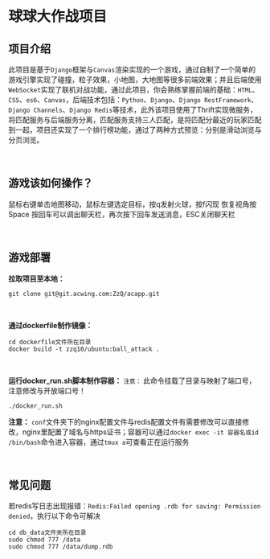 # 球球大作战项目

## 项目介绍

此项目是基于`Django`框架与`Canvas`渲染实现的一个游戏，通过自制了一个简单的游戏引擎实现了碰撞，粒子效果，小地图，大地图等很多前端效果；并且后端使用`WebSocket`实现了联机对战功能，通过此项目，你会熟练掌握前端的基础：`HTML`、`CSS`、`es6`、`Canvas`，后端技术包括：`Python`、`Django`、`Django RestFramework`、`Django Channels`、`Django Redis`等技术，此外该项目使用了Thrift实现微服务，将匹配服务与后端服务分离，匹配服务支持三人匹配，是将匹配分最近的玩家匹配到一起，项目还实现了一个排行榜功能，通过了两种方式预览：分别是滑动浏览与分页浏览。

<br>

## 游戏该如何操作？

鼠标右键单击地图移动，鼠标左键选定目标，按q发射火球，按f闪现
恢复视角按Space
按回车可以调出聊天栏，再次按下回车发送消息，ESC关闭聊天栏

<br>

## 游戏部署

**拉取项目至本地：**
```git
git clone git@git.acwing.com:ZzQ/acapp.git
```
<br>

**通过dockerfile制作镜像：**
```shell
cd dockerfile文件所在目录
docker build -t zzq10/ubuntu:ball_attack .
```

<br>

**运行docker_run.sh脚本制作容器：**
`注意：` 此命令挂载了目录与映射了端口号，注意修改与开放端口号！
```shell
./docker_run.sh
```

**注意：** `conf`文件夹下的nginx配置文件与redis配置文件有需要修改可以直接修改，nginx里配置了域名与https证书；容器可以通过`docker exec -it 容器名或id /bin/bash`命令进入容器，通过`tmux a`可查看正在运行服务

<br>

## 常见问题

若redis写日志出现报错：`Redis:Failed opening .rdb for saving: Permission denied`，执行以下命令可解决
```shell
cd db_data文件夹所在目录
sudo chmod 777 /data
sudo chmod 777 /data/dump.rdb
```
